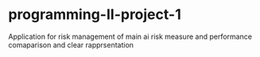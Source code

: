 # programming-II-project-1
Application for risk management of main ai
risk measure and performance comaparison and clear rapprsentation

